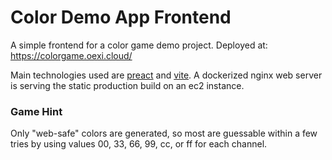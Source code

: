 # Color Demo App Frontend
A simple frontend for a color game demo project.
Deployed at: https://colorgame.oexi.cloud/

Main technologies used are [preact](https://preactjs.com/) and [vite](https://vitejs.dev/). A dockerized nginx web server is serving the static production build on an ec2 instance.

### Game Hint
Only "web-safe" colors are generated, so most are guessable within a few tries by using values 00, 33, 66, 99, cc, or ff for each channel.
